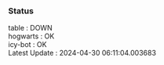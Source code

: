 ### Status


table : DOWN  
hogwarts : OK  
icy-bot : OK  
Latest Update : 2024-04-30 06:11:04.003683

